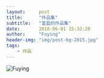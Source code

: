 ```yaml
---
layout:     post
title:      "作品集"
subtitle:   "富盈的作品集"
date:       2018-06-01 15:32:20
author:     "Fuying"
header-img: "img/post-bg-2015.jpg"
tags:
    - 作品
---
```


![Fuying](https://ws3.sinaimg.cn/large/006tKfTcly1fs25adzsxnj30nscmzx6q.jpg)